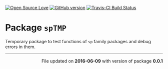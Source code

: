 
<!-- README.md is generated from README.Rmd. Please edit that file -->
[![Open Source Love](https://badges.frapsoft.com/os/v1/open-source.svg?v=102)](https://github.com/ellerbrock/open-source-badge/) [![GitHub version](https://badge.fury.io/gh/GegznaV%2FspTMP.svg)](https://badge.fury.io/gh/GegznaV%2FspTMP) [![Travis-CI Build Status](https://travis-ci.org/GegznaV/spTMP.png?branch=master)](https://travis-ci.org/GegznaV/spTMP)

Package `spTMP`
===============

Temporary package to test functions of `sp` family packages and debug errors in them.

------------------------------------------------------------------------

<p align="right">
File updated on <b>2016-06-09</b> with version of package <b>0.0.1</b>
</p>
